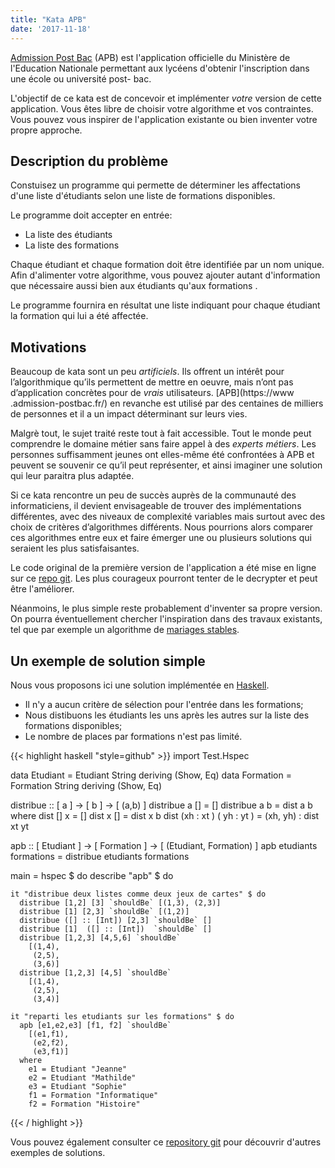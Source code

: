 ```yaml
---
title: "Kata APB"
date: '2017-11-18'
---
```


[Admission Post Bac](https://www.admission-postbac.fr/) (APB) est
l'application officielle du Ministère de l'Education Nationale permettant aux
lycéens d'obtenir l'inscription dans une école ou université post-
bac.

L'objectif de ce kata est de concevoir et implémenter _votre_ version de cette
application. Vous êtes libre de choisir votre algorithme et vos contraintes.
Vous pouvez vous inspirer de l'application existante ou bien inventer votre
propre approche.

## Description du problème

Constuisez un programme qui permette de déterminer les affectations d'une liste
d'étudiants selon une liste de formations disponibles.

Le programme doit accepter en entrée:

- La liste des étudiants
- La liste des formations

Chaque étudiant et chaque formation doit être identifiée par un nom unique.
Afin d'alimenter votre algorithme, vous pouvez ajouter autant d'information
que nécessaire aussi bien aux étudiants qu'aux formations .

Le programme fournira en résultat une liste indiquant pour chaque étudiant la
formation qui lui a été affectée.

## Motivations

Beaucoup de kata sont un peu _artificiels_. Ils offrent un intérêt pour
l’algorithmique qu’ils permettent de mettre en oeuvre, mais n’ont pas
d’application concrètes pour de _vrais_ utilisateurs. [APB](https://www
.admission-postbac.fr/) en revanche est utilisé par des centaines de milliers
de personnes et il a un impact déterminant sur leurs vies.

Malgrè tout, le sujet traité reste tout à fait accessible. Tout le monde peut
comprendre le domaine métier sans faire appel à des _experts métiers_. Les
personnes suffisamment jeunes ont elles-même été confrontées à APB et peuvent
se souvenir ce qu’il peut représenter, et ainsi imaginer une solution qui
leur paraitra plus adaptée.

Si ce kata rencontre un peu de succès auprès de la communauté des
informaticiens, il devient envisageable de trouver des implémentations
différentes, avec des niveaux de complexité variables mais surtout avec des
choix de critères d’algorithmes différents. Nous pourrions alors comparer ces
algorithmes entre eux et faire émerger une ou plusieurs solutions qui
seraient les plus satisfaisantes.

Le code original de la première version de l'application a été mise en ligne sur ce
[repo git](https://github.com/jeantil/admission_post_bac). Les plus courageux
pourront tenter de le decrypter et peut être l'améliorer. 

Néanmoins, le plus simple reste probablement d'inventer sa propre version. On
pourra éventuellement chercher l'inspiration dans des travaux existants, tel
que par exemple un algorithme de [mariages
stables](https://fr.wikipedia.org/wiki/Probl%C3%A8me_des_mariages_stables).

## Un exemple de solution simple

Nous vous proposons ici une solution implémentée en [Haskell](https://www.haskell.org/).

- Il n'y a aucun critère de sélection pour l'entrée dans les formations;
- Nous distibuons les étudiants les uns après les autres sur la liste des formations disponibles;
- Le nombre de places par formations n'est pas limité.

{{< highlight haskell "style=github" >}}
import Test.Hspec

data Etudiant  = Etudiant  String deriving (Show, Eq)
data Formation = Formation String deriving (Show, Eq)


distribue :: [ a ] -> [ b ] -> [ (a,b) ]
distribue a [] = []
distribue a b =
  dist a b
  where
    dist [] x = []
    dist x [] = dist x b
    dist (xh : xt ) ( yh : yt ) = (xh, yh) : dist xt yt


apb :: [ Etudiant ] -> [ Formation ] -> [ (Etudiant, Formation) ]
apb etudiants formations =
  distribue etudiants formations


main = hspec $ do
  describe "apb" $ do

    it "distribue deux listes comme deux jeux de cartes" $ do
      distribue [1,2] [3] `shouldBe` [(1,3), (2,3)]
      distribue [1] [2,3] `shouldBe` [(1,2)]
      distribue ([] :: [Int]) [2,3] `shouldBe` []
      distribue [1]  ([] :: [Int])  `shouldBe` []
      distribue [1,2,3] [4,5,6] `shouldBe`
        [(1,4),
         (2,5),
         (3,6)]
      distribue [1,2,3] [4,5] `shouldBe`
        [(1,4),
         (2,5),
         (3,4)]

    it "reparti les etudiants sur les formations" $ do
      apb [e1,e2,e3] [f1, f2] `shouldBe`
        [(e1,f1),
         (e2,f2),
         (e3,f1)]
      where
        e1 = Etudiant "Jeanne"
        e2 = Etudiant "Mathilde"
        e3 = Etudiant "Sophie"
        f1 = Formation "Informatique"
        f2 = Formation "Histoire"

{{< / highlight >}}

Vous pouvez également consulter ce [repository git](https://github.com/BernardNotarianni/kata-apb) pour découvrir d'autres exemples de solutions.

